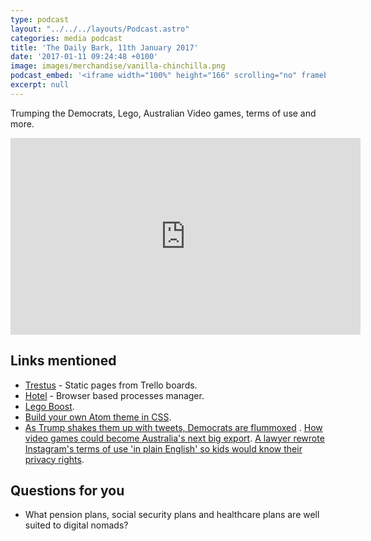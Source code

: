 ```yaml
---
type: podcast
layout: "../../../layouts/Podcast.astro"
categories: media podcast
title: 'The Daily Bark, 11th January 2017'
date: '2017-01-11 09:24:48 +0100'
image: images/merchandise/vanilla-chinchilla.png
podcast_embed: '<iframe width="100%" height="166" scrolling="no" frameborder="no" src="https://w.soundcloud.com/player/?url=https%3A//api.soundcloud.com/tracks/302006591&amp;color=ff5500&amp;auto_play=false&amp;hide_related=false&amp;show_comments=true&amp;show_user=true&amp;show_reposts=false"></iframe>'
excerpt: null
---
```


Trumping the Democrats, Lego, Australian Video games, terms of use and more.

<iframe width="560" height="315" src="https://www.youtube.com/embed/_cpt3Ve3FQk" frameborder="0" allowfullscreen></iframe>

## Links mentioned

- [Trestus](https://canonical-ols.github.io/trestus/) - Static pages from Trello boards.
- [Hotel](https://github.com/typicode/hotel) - Browser based processes manager.
- [Lego Boost](https://www.engadget.com/2017/01/04/lego-boost/).
- [Build your own Atom theme in CSS](https://www.sitepoint.com/build-your-own-atom-theme-with-css/).
- [As Trump shakes them up with tweets, Democrats are flummoxed](https://www.washingtonpost.com/politics/democrats-try-to-shake-up-approach-as-trump-shakes-them-up-with-tweets/2017/01/09/f0bbad0c-d694-11e6-9a36-1d296534b31e_story.html?utm_term=.957a47a62625) . [How video games could become Australia's next big export](https://www.theage.com.au/technology/games/how-video-games-could-become-australias-next-big-export-20170110-gtooj7.html). [A lawyer rewrote Instagram's terms of use 'in plain English' so kids would know their privacy rights](https://www.washingtonpost.com/news/parenting/wp/2017/01/08/a-lawyer-rewrote-instagrams-terms-of-use-in-plain-english-so-kids-would-know-their-privacy-rights/?utm_term=.7cf9aeaeb348).

## Questions for you

- What pension plans, social security plans and healthcare plans are well suited to digital nomads?
